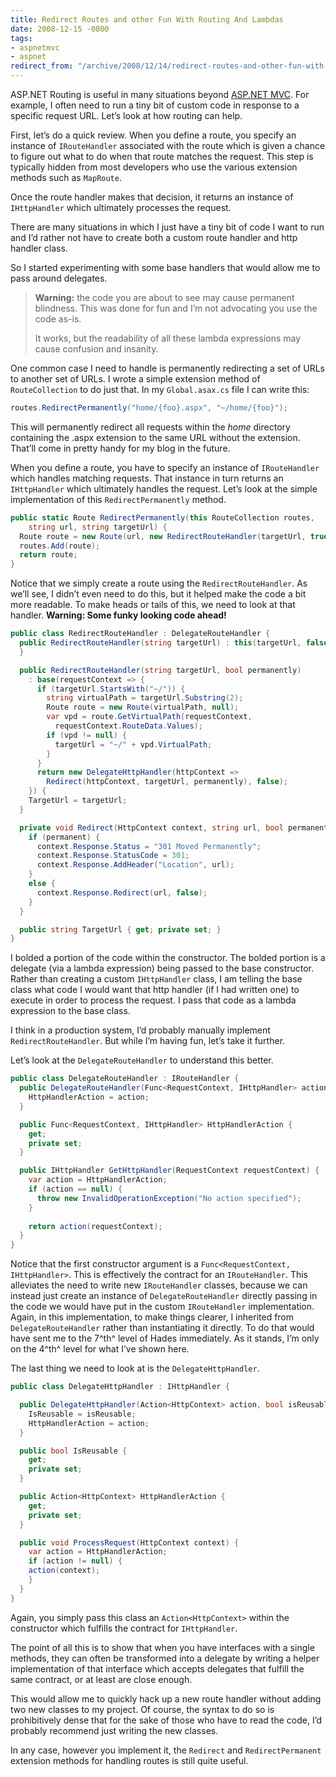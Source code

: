 ```yaml
---
title: Redirect Routes and other Fun With Routing And Lambdas
date: 2008-12-15 -0800
tags:
- aspnetmvc
- aspnet
redirect_from: "/archive/2008/12/14/redirect-routes-and-other-fun-with-routing-and-lambdas.aspx/"
---
```


ASP.NET Routing is useful in many situations beyond [ASP.NET
MVC](http://asp.net/mvc "ASP.NET MVC Website"). For example, I often
need to run a tiny bit of custom code in response to a specific request
URL. Let’s look at how routing can help.

First, let’s do a quick review. When you define a route, you specify an
instance of `IRouteHandler` associated with the route which is given a
chance to figure out what to do when that route matches the request.
This step is typically hidden from most developers who use the various
extension methods such as `MapRoute`.

Once the route handler makes that decision, it returns an instance of
`IHttpHandler` which ultimately processes the request.

There are many situations in which I just have a tiny bit of code I want
to run and I’d rather not have to create both a custom route handler and
http handler class.

So I started experimenting with some base handlers that would allow me
to pass around delegates.

> **Warning:** the code you are about to see may cause permanent
> blindness. This was done for fun and I’m not advocating you use the
> code as-is.
>
> It works, but the readability of all these lambda expressions may
> cause confusion and insanity.

One common case I need to handle is permanently redirecting a set of
URLs to another set of URLs. I wrote a simple extension method of
`RouteCollection` to do just that. In my `Global.asax.cs` file I can
write this:

```csharp
routes.RedirectPermanently("home/{foo}.aspx", "~/home/{foo}");
```

This will permanently redirect all requests within the *home* directory
containing the .aspx extension to the same URL without the extension.
That’ll come in pretty handy for my blog in the future.

When you define a route, you have to specify an instance of
`IRouteHandler` which handles matching requests. That instance in turn
returns an `IHttpHandler` which ultimately handles the request. Let’s
look at the simple implementation of this `RedirectPermanently` method.

```csharp
public static Route RedirectPermanently(this RouteCollection routes, 
    string url, string targetUrl) {
  Route route = new Route(url, new RedirectRouteHandler(targetUrl, true));
  routes.Add(route);
  return route;
}
```

Notice that we simply create a route using the `RedirectRouteHandler`.
As we’ll see, I didn’t even need to do this, but it helped make the code
a bit more readable. To make heads or tails of this, we need to look at
that handler. **Warning: Some funky looking code ahead!**

```csharp
public class RedirectRouteHandler : DelegateRouteHandler {
  public RedirectRouteHandler(string targetUrl) : this(targetUrl, false) { 
  }

  public RedirectRouteHandler(string targetUrl, bool permanently)
    : base(requestContext => {
      if (targetUrl.StartsWith("~/")) {
        string virtualPath = targetUrl.Substring(2);
        Route route = new Route(virtualPath, null);
        var vpd = route.GetVirtualPath(requestContext, 
          requestContext.RouteData.Values);
        if (vpd != null) {
          targetUrl = "~/" + vpd.VirtualPath;
        }
      }
      return new DelegateHttpHandler(httpContext => 
        Redirect(httpContext, targetUrl, permanently), false);
    }) {
    TargetUrl = targetUrl;
  }

  private void Redirect(HttpContext context, string url, bool permanent) {
    if (permanent) {
      context.Response.Status = "301 Moved Permanently";
      context.Response.StatusCode = 301;
      context.Response.AddHeader("Location", url);
    }
    else {
      context.Response.Redirect(url, false);
    }
  }

  public string TargetUrl { get; private set; }
}
```

I bolded a portion of the code within the constructor. The bolded
portion is a delegate (via a lambda expression) being passed to the base
constructor. Rather than creating a custom `IHttpHandler` class, I am
telling the base class what code I would want that http handler (if I
had written one) to execute in order to process the request. I pass that
code as a lambda expression to the base class.

I think in a production system, I’d probably manually implement
`RedirectRouteHandler`. But while I’m having fun, let’s take it further.

Let’s look at the `DelegateRouteHandler` to understand this better.

```csharp
public class DelegateRouteHandler : IRouteHandler {
  public DelegateRouteHandler(Func<RequestContext, IHttpHandler> action) {
    HttpHandlerAction = action;
  }

  public Func<RequestContext, IHttpHandler> HttpHandlerAction {
    get;
    private set;
  }

  public IHttpHandler GetHttpHandler(RequestContext requestContext) {
    var action = HttpHandlerAction;
    if (action == null) {
      throw new InvalidOperationException("No action specified");
    }
    
    return action(requestContext);
  }
}
```

Notice that the first constructor argument is a
`Func<RequestContext, IHttpHandler>`. This is effectively the contract
for an `IRouteHandler`. This alleviates the need to write new
`IRouteHandler` classes, because we can instead just create an instance
of `DelegateRouteHandler` directly passing in the code we would have put
in the custom `IRouteHandler` implementation. Again, in this
implementation, to make things clearer, I inherited from
`DelegateRouteHandler` rather than instantiating it directly. To do that
would have sent me to the 7^th^ level of Hades immediately. As it
stands, I’m only on the 4^th^ level for what I’ve shown here.

The last thing we need to look at is the `DelegateHttpHandler`.

```csharp
public class DelegateHttpHandler : IHttpHandler {

  public DelegateHttpHandler(Action<HttpContext> action, bool isReusable) {
    IsReusable = isReusable;
    HttpHandlerAction = action;
  }

  public bool IsReusable {
    get;
    private set;
  }

  public Action<HttpContext> HttpHandlerAction {
    get;
    private set;
  }

  public void ProcessRequest(HttpContext context) {
    var action = HttpHandlerAction;
    if (action != null) {
    action(context);
    }
  }
}
```

Again, you simply pass this class an `Action<HttpContext>` within the
constructor which fulfills the contract for `IHttpHandler`.

The point of all this is to show that when you have interfaces with a
single methods, they can often be transformed into a delegate by writing
a helper implementation of that interface which accepts delegates that
fulfill the same contract, or at least are close enough.

This would allow me to quickly hack up a new route handler without
adding two new classes to my project. Of course, the syntax to do so is
prohibitively dense that for the sake of those who have to read the
code, I’d probably recommend just writing the new classes.

In any case, however you implement it, the `Redirect` and
`RedirectPermanent` extension methods for handling routes is still quite
useful.

